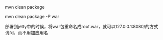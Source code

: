 mvn clean package

mvn clean package -P war

部署到jetty中的时候，将war包重命名成root.war，就可以127.0.0.1:8080/的方式访问，而不用加应用名
